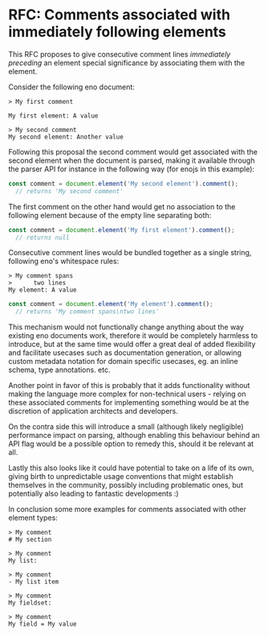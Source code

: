 # RFC: Comments associated with immediately following elements

This RFC proposes to give consecutive comment lines *immediately preceding* an element special significance by associating them with the element.

Consider the following eno document:

```eno
> My first comment

My first element: A value

> My second comment
My second element: Another value
```

Following this proposal the second comment would get associated with the second element when the document is parsed, making it available through the parser API for instance in the following way (for enojs in this example):

```js
const comment = document.element('My second element').comment();
  // returns 'My second comment'
```

The first comment on the other hand would get no association to the following element because of the empty line separating both:

```js
const comment = document.element('My first element').comment();
  // returns null
```

Consecutive comment lines would be bundled together as a single string, following eno's whitespace rules:

```eno
> My comment spans
>      two lines
My element: A value
```

```js
const comment = document.element('My element').comment();
  // returns 'My comment spans\ntwo lines'
```

This mechanism would not functionally change anything about the way existing eno documents work, therefore it would be completely harmless to introduce, but at the same time would offer a great deal of added flexibility and facilitate usecases such as documentation generation, or allowing custom metadata notation for domain specific usecases, eg. an inline schema, type annotations. etc.

Another point in favor of this is probably that it adds functionality without making the language more complex for non-technical users - relying on these associated comments for implementing something would be at the discretion of application architects and developers.

On the contra side this will introduce a small (although likely negligible) performance impact on parsing, although enabling this behaviour behind an API flag would be a possible option to remedy this, should it be relevant at all.

Lastly this also looks like it could have potential to take on a life of its own, giving birth to unpredictable usage conventions that might establish themselves in the community, possibly including problematic ones, but potentially also leading to fantastic developments :)

In conclusion some more examples for comments associated with other element types:

```eno
> My comment
# My section

> My comment
My list:

> My comment
- My list item

> My comment
My fieldset:

> My comment
My field = My value
```
